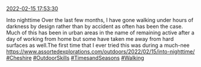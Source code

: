 [2022-02-15 17:53:30](https://mstdn.social/@hill_wanderer/107803286573293328)

Into nighttime Over the last few months, I have gone walking under hours of darkness by design rather than by accident as often has been the case. Much of this has been in urban areas in the name of remaining active after a day of working from home but some have taken me away from hard surfaces as well.The first time that I ever tried this was during a much-nee <a href="https://www.assortedexplorations.com/outdoors/2022/02/15/into-nighttime/" target="_blank" rel="nofollow noopener noreferrer" translate="no">https://www.assortedexplorations.com/outdoors/2022/02/15/into-nighttime/</a> <a href="https://mstdn.social/tags/Cheshire" class="mention hashtag" rel="tag">#Cheshire</a> <a href="https://mstdn.social/tags/OutdoorSkills" class="mention hashtag" rel="tag">#OutdoorSkills</a> <a href="https://mstdn.social/tags/TimesandSeasons" class="mention hashtag" rel="tag">#TimesandSeasons</a> <a href="https://mstdn.social/tags/Walking" class="mention hashtag" rel="tag">#Walking</a>